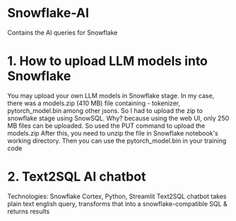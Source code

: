 # Snowflake-AI
 Contains the AI queries for Snowflake

# 1. How to upload LLM models into Snowflake
You may upload your own LLM models in Snowflake stage. In my case, there was a models.zip (410 MB) file containing - tokenizer, pytorch_model.bin among other jsons. So I had to upload the zip to snowflake stage using SnowSQL. Why? because using the web UI, only 250 MB files can be uploaded. So used the PUT command to upload the models.zip
After this, you need to unzip the file in Snowflake notebook's working directory. Then you can use the pytorch_model.bin in your training code

# 2. Text2SQL AI chatbot 
Technologies: Snowflake Cortex, Python, Streamlit
Text2SQL chatbot takes plain text english query, transforms that into a snowflake-compatible SQL & returns results
